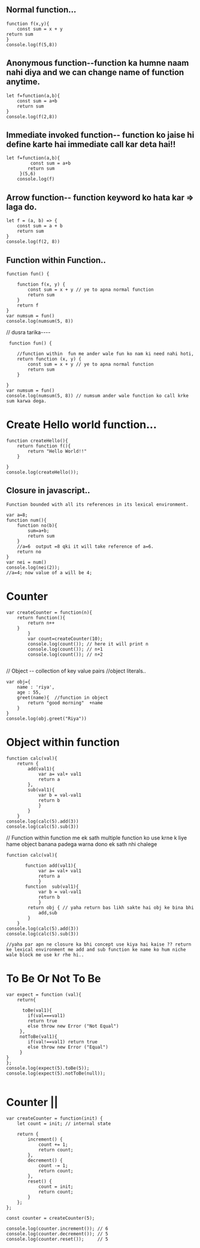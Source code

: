 ## Normal function...
```
function f(x,y){
    const sum = x + y
return sum
}
console.log(f(5,8))
```
## Anonymous function--function ka humne naam nahi diya and we can change name of function anytime.
```
let f=function(a,b){
    const sum = a+b
    return sum
}
console.log(f(2,8))
```
## Immediate invoked function-- function ko jaise hi define karte hai immediate call kar deta hai!!
```
let f=function(a,b){
         const sum = a+b
        return sum
     }(5,6)
    console.log(f)
```
## Arrow function-- function keyword ko hata kar => laga do.
```
let f = (a, b) => {
    const sum = a + b
    return sum
}
console.log(f(2, 8))
```

## Function within Function..
```
function fun() {

    function f(x, y) {
        const sum = x + y // ye to apna normal function
        return sum
    }
    return f
}
var numsum = fun()
console.log(numsum(5, 8)) 
```
// dusra tarika----
```
 function fun() {

    //function within  fun me ander wale fun ko nam ki need nahi hoti,
    return function (x, y) {
        const sum = x + y // ye to apna normal function
        return sum
    }
    
}
var numsum = fun()
console.log(numsum(5, 8)) // numsum ander wale function ko call krke sum karwa dega.
```
# Create Hello world function...
```
function createHello(){
    return function f(){
        return "Hello World!!"
    }
    
}
console.log(createHello());
```
## Closure in javascript..
```
Function bounded with all its references in its lexical environment.

var a=8;
function num(){
    function no(b){
        sum=a+b;
        return sum
    }
    //a=6  output =8 qki it will take reference of a=6.
    return no
}
var nei = num()
console.log(nei(2));
//a=4; now value of a will be 4;
```

# Counter 
```
var createCounter = function(n){
    return function(){
        return n++
    }
        }
        var count=createCounter(10);
        console.log(count()); // here it will print n
        console.log(count()); // n+1
        console.log(count()); // n+2
    
```

// Object -- collection of key value pairs
//object literals..
```
var obj={
    name : 'riya',
    age : 55,
    greet(name){  //function in object
        return "good morning"  +name
    }
}
console.log(obj.greet("Riya"))
```
# Object within function 
```
function calc(val){
    return {
        add(val1){
            var a= val+ val1
            return a
        },
        sub(val1){
            var b = val-val1
            return b
            }
        }
    }
console.log(calc(5).add(3))
console.log(calc(5).sub(3))
```
// Function within function me ek sath multiple function ko use krne k liye hame object banana padega warna dono ek sath nhi chalege
```
function calc(val){

       function add(val1){
            var a= val+ val1
            return a
            }
       function  sub(val1){
            var b = val-val1
            return b
            }
        return obj { // yaha return bas likh sakte hai obj ke bina bhi
            add,sub
        }
    } 
console.log(calc(5).add(3))
console.log(calc(5).sub(3))

//yaha par apn ne closure ka bhi concept use kiya hai kaise ?? return ke lexical environment me add and sub function ke name ko hum niche wale block me use kr rhe hi.. 
```
# To Be Or Not To Be

```
var expect = function (val){
    return{
     
      toBe(val1){
        if(val===val1)
        return true
        else throw new Error ("Not Equal")
     },
     notToBe(val1){
        if(val!==val1) return true
        else throw new Error ("Equal")
     }
}
};
console.log(expect(5).toBe(5));
console.log(expect(5).notToBe(null));
        
```
# Counter ||
```
var createCounter = function(init) {
    let count = init; // internal state

    return {
        increment() {
            count += 1;
            return count;
        },
        decrement() {
            count -= 1;
            return count;
        },
        reset() {
            count = init;
            return count;
        }
    };
};

const counter = createCounter(5);

console.log(counter.increment()); // 6
console.log(counter.decrement()); // 5
console.log(counter.reset());     // 5
```